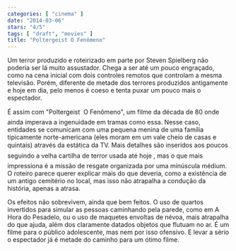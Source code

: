 ```yaml
---
categories: [ "cinema" ]
date: "2014-03-06"
stars: "4/5"
tags: [ "draft", "movies" ]
title: "Poltergeist O Fenômeno"
---
```

Um terror produzido e roteirizado em parte por Steven Spielberg não
poderia ser lá muito assustador. Chega a ser até um pouco engraçado,
como na cena inicial com dois controles remotos que controlam a
mesma televisão. Porém, diferente de metade dos terrores produzidos
antigamente e hoje em dia, pelo menos é coeso e tenta puxar um pouco
mais o espectador.

É assim com "Poltergeist  O Fenômeno", um filme da década de
80 onde ainda imperava a ingenuidade em tramas como essa. Nesse caso,
entidades se comunicam com uma pequena menina de uma família tipicamente
norte-americana (eles moram em um vale cheio de casas e quintais)
através da estática da TV. Mais detalhes são inseridos aos poucos
 seguindo a velha cartilha de terror usada até hoje , mas o que
mais impressiona é a missão de resgate organizada por uma minúscula
médium. O roteiro parece querer explicar mais do que deveria, como a
existência de um antigo cemitério no local, mas isso não atrapalha
a condução da história, apenas a atrasa.

Os efeitos não sobrevivem, ainda que bem feitos. O uso de quartos
invertidos para simular as pessoas caminhando pela parede, como em A Hora
do Pesadelo, ou o uso de maquetes envoltas de névoa, mais atrapalha do
que ajuda, além dos claramente datados objetos que flutuam no ar. É
um filme para o público adolescente, mas nem por isso ofensivo. E levar
a sério o espectador já é metade do caminho para um ótimo filme.
